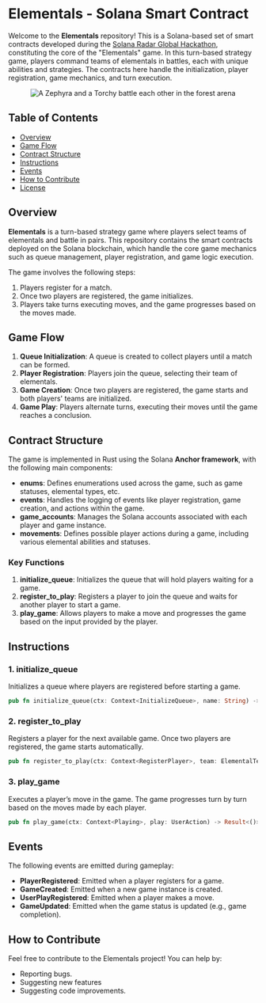 # Elementals - Solana Smart Contract

Welcome to the **Elementals** repository! This is a Solana-based set of smart contracts developed during the [Solana Radar Global Hackathon](https://www.colosseum.org/radar), constituting the core of the "Elementals" game. In this turn-based strategy game, players command teams of elementals in battles, each with unique abilities and strategies. The contracts here handle the initialization, player registration, game mechanics, and turn execution.

<p align="center">
  <img src="https://github.com/user-attachments/assets/076b1553-6fcb-42b8-a145-aced96b0f377" alt="A Zephyra and a Torchy battle each other in the forest arena" />
</p>


## Table of Contents

- [Overview](#overview)
- [Game Flow](#game-flow)
- [Contract Structure](#contract-structure)
- [Instructions](#instructions)
- [Events](#events)
- [How to Contribute](#how-to-contribute)
- [License](#license)

## Overview

**Elementals** is a turn-based strategy game where players select teams of elementals and battle in pairs. This repository contains the smart contracts deployed on the Solana blockchain, which handle the core game mechanics such as queue management, player registration, and game logic execution.

The game involves the following steps:
1. Players register for a match.
2. Once two players are registered, the game initializes.
3. Players take turns executing moves, and the game progresses based on the moves made.

## Game Flow

1. **Queue Initialization**: A queue is created to collect players until a match can be formed.
2. **Player Registration**: Players join the queue, selecting their team of elementals.
3. **Game Creation**: Once two players are registered, the game starts and both players' teams are initialized.
4. **Game Play**: Players alternate turns, executing their moves until the game reaches a conclusion.

## Contract Structure

The game is implemented in Rust using the Solana **Anchor framework**, with the following main components:

- **enums**: Defines enumerations used across the game, such as game statuses, elemental types, etc.
- **events**: Handles the logging of events like player registration, game creation, and actions within the game.
- **game_accounts**: Manages the Solana accounts associated with each player and game instance.
- **movements**: Defines possible player actions during a game, including various elemental abilities and statuses.

### Key Functions

1. **initialize_queue**: Initializes the queue that will hold players waiting for a game.
2. **register_to_play**: Registers a player to join the queue and waits for another player to start a game.
3. **play_game**: Allows players to make a move and progresses the game based on the input provided by the player.

## Instructions

### 1. **initialize_queue**

Initializes a queue where players are registered before starting a game.

```rust
pub fn initialize_queue(ctx: Context<InitializeQueue>, name: String) -> Result<()>
```

### 2. **register_to_play**

Registers a player for the next available game. Once two players are registered, the game starts automatically.

```rust
pub fn register_to_play(ctx: Context<RegisterPlayer>, team: ElementalTeamInput) -> Result<()>
```

### 3. **play_game**

Executes a player’s move in the game. The game progresses turn by turn based on the moves made by each player.

```rust
pub fn play_game(ctx: Context<Playing>, play: UserAction) -> Result<()>
```

## Events

The following events are emitted during gameplay:

- **PlayerRegistered**: Emitted when a player registers for a game.
- **GameCreated**: Emitted when a new game instance is created.
- **UserPlayRegistered**: Emitted when a player makes a move.
- **GameUpdated**: Emitted when the game status is updated (e.g., game completion).

## How to Contribute

Feel free to contribute to the Elementals project! You can help by:
- Reporting bugs.
- Suggesting new features
- Suggesting code improvements.
